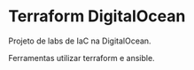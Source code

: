 # Terraform DigitalOcean

Projeto de labs de IaC na DigitalOcean.

Ferramentas utilizar terraform e ansible.
